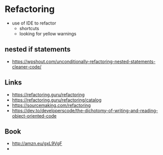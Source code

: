 # Refactoring

- use of IDE to refactor
  - shortcuts
  - looking for yellow warnings

## nested if statements

- https://wpshout.com/unconditionally-refactoring-nested-statements-cleaner-code/

## Links

- https://refactoring.guru/refactoring
- https://refactoring.guru/refactoring/catalog
- https://sourcemaking.com/refactoring
- https://dev.to/developerscode/the-dichotomy-of-writing-and-reading-object-oriented-code

## Book

- http://amzn.eu/gxL9VgF
-
